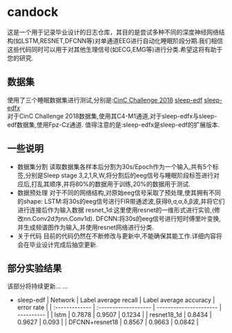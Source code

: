 # candock
这是一个用于记录毕业设计的日志仓库，其目的是尝试多种不同的深度神经网络结构(如LSTM,RESNET,DFCNN等)对单通道EEG进行自动化睡眠阶段分期.我们相信这些代码同时可以用于对其他生理信号(如ECG,EMG等)进行分类.希望这将有助于您的研究.<br>
## 数据集
使用了三个睡眠数据集进行测试,分别是:[CinC Challenge 2018](https://physionet.org/physiobank/database/challenge/2018/#files)   [sleep-edf](https://www.physionet.org/physiobank/database/sleep-edf/)   [sleep-edfx](https://www.physionet.org/physiobank/database/sleep-edfx/) <br>
对于CinC Challenge 2018数据集,使用其C4-M1通道,对于sleep-edfx与sleep-edf数据集,使用Fpz-Cz通道.
值得注意的是:sleep-edfx是sleep-edf的扩展版本.<br>

## 一些说明
* 数据集分割
读取数据集各样本后分割为30s/Epoch作为一个输入,共有5个标签,分别是Sleep stage 3,2,1,R,W,将分割后的eeg信号与睡眠阶段标签进行对应后,打乱其顺序,并将80%的数据用于训练,20%的数据用于测试.
*  数据预处理
对于不同的网络结构,对原始eeg信号采取了预处理,使其拥有不同的shape:
LSTM:将30s的eeg信号进行FIR带通滤波,获得θ,σ,α,δ,β波,并将它们进行连接后作为输入数据
resnet_1d:这里使用resnet的一维形式进行实验,(修改nn.Conv2d为nn.Conv1d).
DFCNN:将30s的eeg信号进行短时傅里叶变换,并生成频谱图作为输入,并使用resnet网络进行分类.
*  关于代码
目前的代码仍然在不断修改与更新中,不能确保其能工作.详细内容将会在毕业设计完成后抽空更新.<br>
## 部分实验结果
该部分将持续更新... ...
* sleep-edf
  | Network        | Label average recall | Label average accuracy | error rate |
  | :------------- | :------------------- | ---------------------- | ---------- |
  | lstm           | 0.7878               | 0.9507                 | 0.1234     |
  | resnet18_1d    | 0.8434               | 0.9627                 | 0.093      |
  | DFCNN+resnet18 | 0.8567               | 0.9663                 | 0.0842     |


